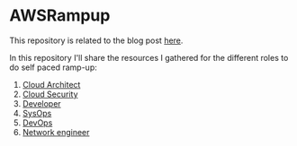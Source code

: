 # AWSRampup
This repository is related to the blog post [here](https://yetanothercloudblog.com/article/how-to-ramp-up/).

In this repository I'll share the resources I gathered for the different roles to do self paced ramp-up:

1. [Cloud Architect](CloudArchitect.md)
2. [Cloud Security](CloudSecurity.md)
3. [Developer](CloudDeveloper.md)
4. [SysOps](CloudSysOps.md)
5. [DevOps](CloudDevOps.md)
6. [Network engineer](CloudNetworking.md)